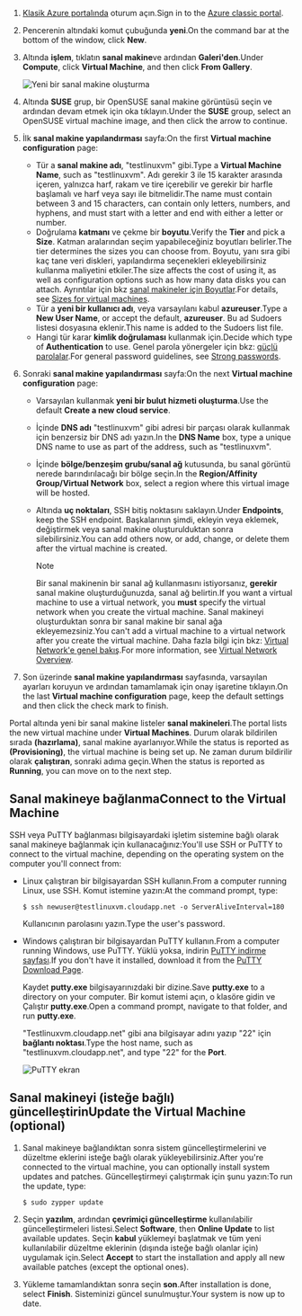 1. <span data-ttu-id="7f3c3-101">[Klasik Azure portalında](http://manage.windowsazure.com) oturum açın.</span><span class="sxs-lookup"><span data-stu-id="7f3c3-101">Sign in to the [Azure classic portal](http://manage.windowsazure.com).</span></span>  
2. <span data-ttu-id="7f3c3-102">Pencerenin altındaki komut çubuğunda **yeni**.</span><span class="sxs-lookup"><span data-stu-id="7f3c3-102">On the command bar at the bottom of the window, click **New**.</span></span>
3. <span data-ttu-id="7f3c3-103">Altında **işlem**, tıklatın **sanal makine**ve ardından **Galeri'den**.</span><span class="sxs-lookup"><span data-stu-id="7f3c3-103">Under **Compute**, click **Virtual Machine**, and then click **From Gallery**.</span></span>
   
    ![Yeni bir sanal makine oluşturma][Image1]
4. <span data-ttu-id="7f3c3-105">Altında **SUSE** grup, bir OpenSUSE sanal makine görüntüsü seçin ve ardından devam etmek için oka tıklayın.</span><span class="sxs-lookup"><span data-stu-id="7f3c3-105">Under the **SUSE** group, select an OpenSUSE virtual machine image, and then click the arrow to continue.</span></span>
5. <span data-ttu-id="7f3c3-106">İlk **sanal makine yapılandırması** sayfa:</span><span class="sxs-lookup"><span data-stu-id="7f3c3-106">On the first **Virtual machine configuration** page:</span></span>
   
   * <span data-ttu-id="7f3c3-107">Tür a **sanal makine adı**, "testlinuxvm" gibi.</span><span class="sxs-lookup"><span data-stu-id="7f3c3-107">Type a **Virtual Machine Name**, such as "testlinuxvm".</span></span> <span data-ttu-id="7f3c3-108">Adı gerekir 3 ile 15 karakter arasında içeren, yalnızca harf, rakam ve tire içerebilir ve gerekir bir harfle başlamalı ve harf veya sayı ile bitmelidir.</span><span class="sxs-lookup"><span data-stu-id="7f3c3-108">The name must contain between 3 and 15 characters, can contain only letters, numbers, and hyphens, and must start with a letter and end with either a letter or number.</span></span>
   * <span data-ttu-id="7f3c3-109">Doğrulama **katmanı** ve çekme bir **boyutu**.</span><span class="sxs-lookup"><span data-stu-id="7f3c3-109">Verify the **Tier** and pick a **Size**.</span></span> <span data-ttu-id="7f3c3-110">Katman aralarından seçim yapabileceğiniz boyutları belirler.</span><span class="sxs-lookup"><span data-stu-id="7f3c3-110">The tier determines the sizes you can choose from.</span></span> <span data-ttu-id="7f3c3-111">Boyutu, yanı sıra gibi kaç tane veri diskleri, yapılandırma seçenekleri ekleyebilirsiniz kullanma maliyetini etkiler.</span><span class="sxs-lookup"><span data-stu-id="7f3c3-111">The size affects the cost of using it, as well as configuration options such as how many data disks you can attach.</span></span> <span data-ttu-id="7f3c3-112">Ayrıntılar için bkz [sanal makineler için Boyutlar](../articles/virtual-machines/linux/sizes.md?toc=%2fazure%2fvirtual-machines%2flinux%2ftoc.json).</span><span class="sxs-lookup"><span data-stu-id="7f3c3-112">For details, see [Sizes for virtual machines](../articles/virtual-machines/linux/sizes.md?toc=%2fazure%2fvirtual-machines%2flinux%2ftoc.json).</span></span>
   * <span data-ttu-id="7f3c3-113">Tür a **yeni bir kullanıcı adı**, veya varsayılanı kabul **azureuser**.</span><span class="sxs-lookup"><span data-stu-id="7f3c3-113">Type a **New User Name**, or accept the default, **azureuser**.</span></span> <span data-ttu-id="7f3c3-114">Bu ad Sudoers listesi dosyasına eklenir.</span><span class="sxs-lookup"><span data-stu-id="7f3c3-114">This name is added to the Sudoers list file.</span></span>
   * <span data-ttu-id="7f3c3-115">Hangi tür karar **kimlik doğrulaması** kullanmak için.</span><span class="sxs-lookup"><span data-stu-id="7f3c3-115">Decide which type of **Authentication** to use.</span></span> <span data-ttu-id="7f3c3-116">Genel parola yönergeler için bkz: [güçlü parolalar](http://msdn.microsoft.com/library/ms161962.aspx).</span><span class="sxs-lookup"><span data-stu-id="7f3c3-116">For general password guidelines, see [Strong passwords](http://msdn.microsoft.com/library/ms161962.aspx).</span></span>
6. <span data-ttu-id="7f3c3-117">Sonraki **sanal makine yapılandırması** sayfa:</span><span class="sxs-lookup"><span data-stu-id="7f3c3-117">On the next **Virtual machine configuration** page:</span></span>
   
   * <span data-ttu-id="7f3c3-118">Varsayılan kullanmak **yeni bir bulut hizmeti oluşturma**.</span><span class="sxs-lookup"><span data-stu-id="7f3c3-118">Use the default **Create a new cloud service**.</span></span>
   * <span data-ttu-id="7f3c3-119">İçinde **DNS adı** "testlinuxvm" gibi adresi bir parçası olarak kullanmak için benzersiz bir DNS adı yazın.</span><span class="sxs-lookup"><span data-stu-id="7f3c3-119">In the **DNS Name** box, type a unique DNS name to use as part of the address, such as "testlinuxvm".</span></span>
   * <span data-ttu-id="7f3c3-120">İçinde **bölge/benzeşim grubu/sanal ağ** kutusunda, bu sanal görüntü nerede barındırılacağı bir bölge seçin.</span><span class="sxs-lookup"><span data-stu-id="7f3c3-120">In the **Region/Affinity Group/Virtual Network** box, select a region where this virtual image will be hosted.</span></span>
   * <span data-ttu-id="7f3c3-121">Altında **uç noktaları**, SSH bitiş noktasını saklayın.</span><span class="sxs-lookup"><span data-stu-id="7f3c3-121">Under **Endpoints**, keep the SSH endpoint.</span></span> <span data-ttu-id="7f3c3-122">Başkalarının şimdi, ekleyin veya eklemek, değiştirmek veya sanal makine oluşturulduktan sonra silebilirsiniz.</span><span class="sxs-lookup"><span data-stu-id="7f3c3-122">You can add others now, or add, change, or delete them after the virtual machine is created.</span></span>
     
     > [!NOTE]
     > <span data-ttu-id="7f3c3-123">Bir sanal makinenin bir sanal ağ kullanmasını istiyorsanız, **gerekir** sanal makine oluşturduğunuzda, sanal ağ belirtin.</span><span class="sxs-lookup"><span data-stu-id="7f3c3-123">If you want a virtual machine to use a virtual network, you **must** specify the virtual network when you create the virtual machine.</span></span> <span data-ttu-id="7f3c3-124">Sanal makineyi oluşturduktan sonra bir sanal makine bir sanal ağa ekleyemezsiniz.</span><span class="sxs-lookup"><span data-stu-id="7f3c3-124">You can't add a virtual machine to a virtual network after you create the virtual machine.</span></span> <span data-ttu-id="7f3c3-125">Daha fazla bilgi için bkz: [Virtual Network'e genel bakış](../articles/virtual-network/virtual-networks-overview.md).</span><span class="sxs-lookup"><span data-stu-id="7f3c3-125">For more information, see [Virtual Network Overview](../articles/virtual-network/virtual-networks-overview.md).</span></span>
     > 
     > 
7. <span data-ttu-id="7f3c3-126">Son üzerinde **sanal makine yapılandırması** sayfasında, varsayılan ayarları koruyun ve ardından tamamlamak için onay işaretine tıklayın.</span><span class="sxs-lookup"><span data-stu-id="7f3c3-126">On the last **Virtual machine configuration** page, keep the default settings and then click the check mark to finish.</span></span>

<span data-ttu-id="7f3c3-127">Portal altında yeni bir sanal makine listeler **sanal makineleri**.</span><span class="sxs-lookup"><span data-stu-id="7f3c3-127">The portal lists the new virtual machine under **Virtual Machines**.</span></span> <span data-ttu-id="7f3c3-128">Durum olarak bildirilen sırada **(hazırlama)**, sanal makine ayarlanıyor.</span><span class="sxs-lookup"><span data-stu-id="7f3c3-128">While the status is reported as **(Provisioning)**, the virtual machine is being set up.</span></span> <span data-ttu-id="7f3c3-129">Ne zaman durum bildirilir olarak **çalıştıran**, sonraki adıma geçin.</span><span class="sxs-lookup"><span data-stu-id="7f3c3-129">When the status is reported as **Running**, you can move on to the next step.</span></span>

## <a name="connect-to-the-virtual-machine"></a><span data-ttu-id="7f3c3-130">Sanal makineye bağlanma</span><span class="sxs-lookup"><span data-stu-id="7f3c3-130">Connect to the Virtual Machine</span></span>
<span data-ttu-id="7f3c3-131">SSH veya PuTTY bağlanması bilgisayardaki işletim sistemine bağlı olarak sanal makineye bağlanmak için kullanacağınız:</span><span class="sxs-lookup"><span data-stu-id="7f3c3-131">You'll use SSH or PuTTY to connect to the virtual machine, depending on the operating system on the computer you'll connect from:</span></span>

* <span data-ttu-id="7f3c3-132">Linux çalıştıran bir bilgisayardan SSH kullanın.</span><span class="sxs-lookup"><span data-stu-id="7f3c3-132">From a computer running Linux, use SSH.</span></span> <span data-ttu-id="7f3c3-133">Komut istemine yazın:</span><span class="sxs-lookup"><span data-stu-id="7f3c3-133">At the command prompt, type:</span></span>
  
    `$ ssh newuser@testlinuxvm.cloudapp.net -o ServerAliveInterval=180`
  
    <span data-ttu-id="7f3c3-134">Kullanıcının parolasını yazın.</span><span class="sxs-lookup"><span data-stu-id="7f3c3-134">Type the user's password.</span></span>
* <span data-ttu-id="7f3c3-135">Windows çalıştıran bir bilgisayardan PuTTY kullanın.</span><span class="sxs-lookup"><span data-stu-id="7f3c3-135">From a computer running Windows, use PuTTY.</span></span> <span data-ttu-id="7f3c3-136">Yüklü yoksa, indirin [PuTTY indirme sayfası][PuTTYDownload].</span><span class="sxs-lookup"><span data-stu-id="7f3c3-136">If you don't have it installed, download it from the [PuTTY Download Page][PuTTYDownload].</span></span>
  
    <span data-ttu-id="7f3c3-137">Kaydet **putty.exe** bilgisayarınızdaki bir dizine.</span><span class="sxs-lookup"><span data-stu-id="7f3c3-137">Save **putty.exe** to a directory on your computer.</span></span> <span data-ttu-id="7f3c3-138">Bir komut istemi açın, o klasöre gidin ve Çalıştır **putty.exe**.</span><span class="sxs-lookup"><span data-stu-id="7f3c3-138">Open a command prompt, navigate to that folder, and run **putty.exe**.</span></span>
  
    <span data-ttu-id="7f3c3-139">"Testlinuxvm.cloudapp.net" gibi ana bilgisayar adını yazıp "22" için **bağlantı noktası**.</span><span class="sxs-lookup"><span data-stu-id="7f3c3-139">Type the host name, such as "testlinuxvm.cloudapp.net", and type "22" for the **Port**.</span></span>
  
    ![PuTTY ekran][Image6]  

## <a name="update-the-virtual-machine-optional"></a><span data-ttu-id="7f3c3-141">Sanal makineyi (isteğe bağlı) güncelleştirin</span><span class="sxs-lookup"><span data-stu-id="7f3c3-141">Update the Virtual Machine (optional)</span></span>
1. <span data-ttu-id="7f3c3-142">Sanal makineye bağlandıktan sonra sistem güncelleştirmelerini ve düzeltme eklerini isteğe bağlı olarak yükleyebilirsiniz.</span><span class="sxs-lookup"><span data-stu-id="7f3c3-142">After you're connected to the virtual machine, you can optionally install system updates and patches.</span></span> <span data-ttu-id="7f3c3-143">Güncelleştirmeyi çalıştırmak için şunu yazın:</span><span class="sxs-lookup"><span data-stu-id="7f3c3-143">To run the update, type:</span></span>
   
    `$ sudo zypper update`
2. <span data-ttu-id="7f3c3-144">Seçin **yazılım**, ardından **çevrimiçi güncelleştirme** kullanılabilir güncelleştirmeleri listesi.</span><span class="sxs-lookup"><span data-stu-id="7f3c3-144">Select **Software**, then **Online Update** to list available updates.</span></span> <span data-ttu-id="7f3c3-145">Seçin **kabul** yüklemeyi başlatmak ve tüm yeni kullanılabilir düzeltme eklerinin (dışında isteğe bağlı olanlar için) uygulamak için.</span><span class="sxs-lookup"><span data-stu-id="7f3c3-145">Select **Accept** to start the installation and apply all new available patches (except the optional ones).</span></span>
3. <span data-ttu-id="7f3c3-146">Yükleme tamamlandıktan sonra seçin **son**.</span><span class="sxs-lookup"><span data-stu-id="7f3c3-146">After installation is done, select **Finish**.</span></span>  <span data-ttu-id="7f3c3-147">Sisteminizi güncel sunulmuştur.</span><span class="sxs-lookup"><span data-stu-id="7f3c3-147">Your system is now up to date.</span></span>

[PuTTYDownload]: http://www.puttyssh.org/download.html

[Image1]: ./media/create-and-configure-opensuse-vm-in-portal/CreateVM.png

[Image6]: ./media/create-and-configure-opensuse-vm-in-portal/putty.png
